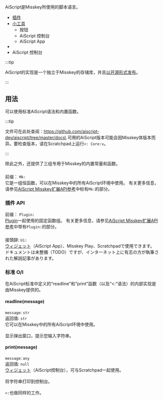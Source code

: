 #

AiScript是Misskey所使用的脚本语言。

- [插件](./plugin/create-plugin/)
- [小工具](/docs/for-users/features/widgets/)
  - 按钮
  - AiScript 控制台
  - AiScript App
-
- AiScript 控制台

:::tip

AiScript的实现是一个独立于Misskey的存储库，并且[以开源形式发布](https://github.com/aiscript-dev/aiscript)。

:::

## 用法

可以使用标准AiScript语法和内置函数。

:::tip

文件可在此处查阅：https://github.com/aiscript-dev/aiscript/tree/master/docs\
可用的AiScript版本可能会因Misskey体版本而异。要检查版本，请在Scratchpad上运行`<: Core:v`。

:::

除此之外，还提供了三组专用于Misskey的内置常量和函数。

###

前缀： `Mk:`\
它是一组恒函数，可以在Misskey中的所有AiScript环境中使用。
有关更多信息，请参见[AiScript Misskey扩展API参考](./请参照plugin/plugin-api-reference/)中标有`Mk:`的部分。

### 插件 API

前缀： `Plugin:`\
[Plugin](./plugin/)一起使用的固定函数组。
有关更多信息，请参见[AiScript Misskey扩展API参考](./plugin/plugin-api-reference/)中带有`Plugin:`的部分。

###

接頭辞: `Ui:`\
[ウィジェット](/docs/for-users/features/widgets/)（AiScript App）、Misskey Play、Scratchpadで使用できます。
ドキュメントは未整備（TODO）ですが、インターネット上に有志の方が執筆された解説記事があります。

### 标准 O/I

在AiScript标准中定义的“readline”和“print”函数（以及“<:”语法）的内部实现是由Misskey提供的。

#### readline(message)

`message`: `str`\
返回值: `str`\
它可以在Misskey中的所有AiScript环境中使用。\
\
显示弹出窗口，提示您输入字符串。

#### print(message)

`message`: `any`\
返回值: `null`\
[ウィジェット](/docs/for-users/features/widgets/)（AiScript控制台），可与Scratchpad一起使用。\
\
将字符串打印到控制台。\
\
`<:`也做同样的工作。
